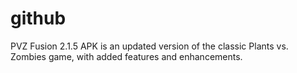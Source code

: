 # github
PVZ Fusion 2.1.5 APK is an updated version of the classic Plants vs. Zombies game, with added features and enhancements.

